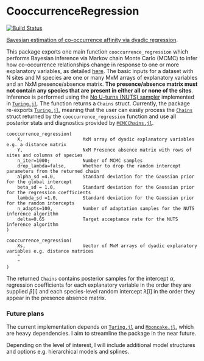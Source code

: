 # CooccurrenceRegression

[![Build Status](https://github.com/evoart/CooccurrenceRegression.jl/actions/workflows/CI.yml/badge.svg?branch=master)](https://github.com/evoart/CooccurrenceRegression.jl/actions/workflows/CI.yml?query=branch%3Amaster)


[Bayesian estimation of co-occurrence affinity via dyadic regression](https://www.biorxiv.org/content/10.1101/2024.01.16.575941v1).

This package exports one main function `cooccurrence_regression` which performs Bayesian inference via Markov chain Monte Carlo (MCMC) to infer how co-occurrence relationships change in response to one or more explanatory variables, as detailed [here](https://www.biorxiv.org/content/10.1101/2024.01.16.575941v1). The basic inputs for a dataset with N sites and M species are one or many MxM arrays of explanatory variables and an NxM presence/absence matrix. **The presence/absence matrix must not contain any species that are present in either all or none of the sites**. Inference is performed using the [No U-turns (NUTS) sampler](https://jmlr.org/papers/volume15/hoffman14a/hoffman14a.pdf) implemented in [`Turing.jl`](https://turinglang.org/). The function returns a `Chains` struct. Currently, the package re-exports [`Turing.jl`](https://turinglang.org/), meaning that the user can easily process the [`Chains`](https://turinglang.org/MCMCChains.jl/stable/getting-started/) struct returned by the `cooccurrence_regression` function and use all posterior stats and diagnostics provided by [`MCMCChains.jl`](https://turinglang.org/MCMCChains.jl/stable/chains/).

```{julia}
cooccurrence_regression(
    X,                      MxM array of dyadic explanatory variables e.g. a distance matrix 
    Y,                      NxM Presence absence matrix with rows of sites and columns of species
    n_iter=1000;            Number of MCMC samples
    drop_lambda=false,      Whether to drop the random intercept parameters from the returned chain
    alpha_sd =4.0,          Standard deviation for the Gaussian prior for the global intercept
    beta_sd = 1.0,          Standard deviation for the Gaussian prior for the regression coefficients
    lambda_sd =1.0,         Standard deviation for the Gaussian prior for the random intercepts
    n_adapts=100,           Number of adaptation samples for the NUTS inference algorithm
    delta=0.65              Target acceptance rate for the NUTS inference algorithm
)

cooccurrence_regression(
    Xs,                     Vector of MxM arrays of dyadic explanatory variables e.g. distance matrices 
    "
    "
)
```

The returned `Chains` contains posterior samples for the intercept $\alpha$, regression coefficients for each explanatory variable in the order they are supplied $\beta$[i] and each species-level random intercept $\lambda$[i] in the order they appear in the presence absence matrix.

### Future plans

The current implementation depends on [`Turing.jl`](https://turinglang.org/) and [`Mooncake.jl`](https://chalk-lab.github.io/Mooncake.jl/stable/), which are heavy dependencies. I aim to streamline the package in the near future.

Depending on the level of interest, I will include additional model structures and options e.g. hierarchical models and splines.